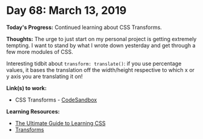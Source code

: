 # Day 68: March 13, 2019

**Today's Progress:** Continued learning about CSS Transforms.

**Thoughts:** The urge to just start on my personal project is getting extremely tempting. I want to stand by what I wrote down yesterday and get through a few more modules of CSS.

Interesting tidbit about `transform: translate()`: if you use percentage values, it bases the translation off the width/height respective to which x or y axis you are translating it on!

**Link(s) to work:**
* CSS Transforms - [CodeSandbox](https://codesandbox.io/embed/mojx3wqy9?fontsize=14)

**Learning Resources:**
* [The Ultimate Guide to Learning CSS](https://zendev.com/ultimate-guide-to-learning-css.html)
* [Transforms](https://learn.shayhowe.com/advanced-html-css/css-transforms/)
